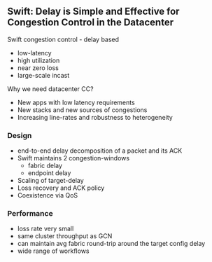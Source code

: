 ## Swift: Delay is Simple and Effective for Congestion Control in the Datacenter
Swift congestion control - delay based
- low-latency
- high utilization
- near zero loss
- large-scale incast

Why we need datacenter CC?
- New apps with low latency requirements 
- New stacks and new sources of congestions
- Increasing line-rates and robustness to heterogeneity

### Design
- end-to-end delay decomposition of a packet and its ACK
- Swift maintains 2 congestion-windows
	- fabric delay
	- endpoint delay
- Scaling of target-delay
- Loss recovery and ACK policy
- Coexistence via QoS

### Performance
- loss rate very small
- same cluster throughput as GCN
- can maintain avg fabric round-trip around the target config delay
- wide range of workflows



